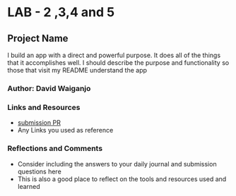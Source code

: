 # LAB - 2 ,3,4 and 5

## Project Name

I build an app with a direct and powerful purpose. It does all of the things that it accomplishes well. I should describe the purpose and functionality so those that visit my README understand the app

### Author: David Waiganjo

### Links and Resources

* [submission PR](http://xyz.com)
* Any Links you used as reference

### Reflections and Comments

* Consider including the answers to your daily journal and submission questions here
* This is also a good place to reflect on the tools and resources used and learned
